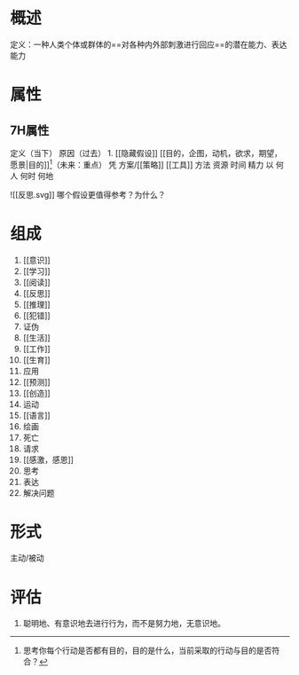 # 概述
定义：一种人类个体或群体的==对各种内外部刺激进行回应==的潜在能力、表达能力
# 属性
## 7H属性
定义（当下）
原因（过去）
	1. [[隐藏假设]] 
[[目的，企图，动机，欲求，期望，愿景|目的]][^1]（未来：重点）
凭
	方案/[[策略]]
	[[工具]]
	方法
	资源
		时间
		精力
以
	何人
	何时
	何地

![[反思.svg]]
哪个假设更值得参考？为什么？
# 组成
1. [[意识]]
2. [[学习]]
3. [[阅读]]
4. [[反思]]
5. [[推理]]
6. [[犯错]]
7. 证伪
8. [[生活]]
9. [[工作]]
10. [[生育]]
11. 应用
12. [[预测]]
13. [[创造]]
14.  运动
15. [[语言]]
16. 绘画
17. 死亡
18. 请求
19. [[感激，感恩]]
20. 思考
21. 表达
22. 解决问题

# 形式
 主动/被动
 
# 评估
1. 聪明地、有意识地去进行行为，而不是努力地，无意识地。

[^1]: 思考你每个行动是否都有目的，目的是什么，当前采取的行动与目的是否符合？